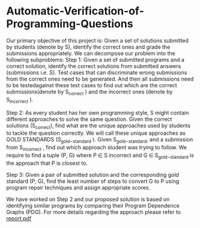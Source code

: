 # Automatic-Verification-of-Programming-Questions

Our primary objective of this project is: Given a set of solutions submitted by students (denote by S), identify the correct ones and grade the
submissions appropriately. We can decompose our problem into the following
subproblems:
Step 1: Given a set of submitted programs and a correct solution, identify the correct solutions from submitted answers (submissions i.e. S). Test cases that can discriminate wrong submissions from the correct ones
need to be generated. And then all submissions need to be testedagainst these test cases to find out which are the correct submissions(denote by S<sub>correct</sub> ) and the incorrect ones (denote by S<sub>incorrect</sub> ).

Step 2: As every student has her own programming style, S might contain different approaches to solve the same question. Given the correct solutions (S<sub>correct</sub>), find what are the unique approaches used by students to tackle the question correctly. We will call these unique approaches as GOLD STANDARDS (S<sub>gold−standard</sub> ).
Given S<sub>gold−standard</sub>, and a submission from S<sub>incorrect</sub> , find out which approach student was trying to follow. We require to find a tuple (P, G) where P ∈ S incorrect and G ∈ S<sub>gold−standard</sub> is the approach that
P is closest to.

Step 3: Given a pair of submitted solution and the corresponding gold standard (P, G), find the least number of steps to convert G to P using program repair techniques and assign appropriate scores.

We have worked on Step 2 and our proposed solution is based on identifying similar programs by comparing their Program Dependence Graphs (PDG). For more details regarding the approach please refer to [report.pdf](https://github.com/meghanakotagiri/Automatic-Verification-of-Programming-Questions/blob/master/report.pdf)
